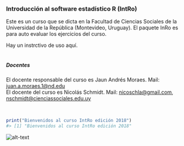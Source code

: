 <!-- README.md is generated from README.Rmd. Please edit that file -->
### Introducción al software estadístico R (IntRo)

Este es un curso que se dicta en la Facultad de Ciencias Sociales de la
Universidad de la República (Montevideo, Uruguay). El paquete InRo es
para auto evaluar los ejercicios del curso.

Hay un instrctivo de uso aquí. <br /> <br />

##### **Docentes**

El docente responsable del curso es Jaun Andrés Moraes. Mail:
<juan.a.moraes.1@nd.edu>  
El docente del curso es Nicolás Schmidt. Mail: <nicoschla@gmail.com>,
<nschmidt@cienciassociales.edu.uy>

<br />

``` r
print("Bienvenidos al curso IntRo edición 2018")
#> [1] "Bienvenidos al curso IntRo edición 2018"
```

![alt-text](https://raw.githubusercontent.com/Nicolas-Schmidt/IntRo/master/animation.gif)
